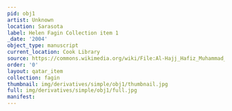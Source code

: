 ```yaml
---
pid: obj1
artist: Unknown
location: Sarasota
label: Helen Fagin Collection item 1
_date: '2004'
object_type: manuscript
current_location: Cook Library
source: https://commons.wikimedia.org/wiki/File:Al-Hajj_Hafiz_Muhammad_Nuri,_Turkey,_1801_-_The_Dala%27il_al-Khayrat_of_al-Juzuli_-_Google_Art_Project.jpg
order: '0'
layout: qatar_item
collection: fagin
thumbnail: img/derivatives/simple/obj1/thumbnail.jpg
full: img/derivatives/simple/obj1/full.jpg
manifest: 
---
```

